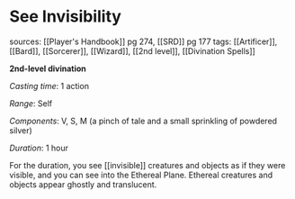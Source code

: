# See Invisibility
sources: [[Player's Handbook]] pg 274, [[SRD]] pg 177
tags: [[Artificer]], [[Bard]], [[Sorcerer]], [[Wizard]], [[2nd level]], [[Divination Spells]]

**2nd-level divination**

*Casting time*: 1 action

*Range*: Self

*Components*: V, S, M (a pinch of tale and a small sprinkling of powdered silver)

*Duration*: 1 hour

For the duration, you see [[invisible]] creatures and objects as if they were visible, and you can see into the Ethereal Plane. Ethereal creatures and objects appear ghostly and translucent.
